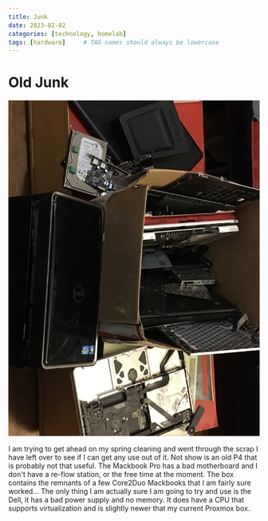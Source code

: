 ```yaml
---
title: Junk
date: 2023-02-02 
categories: [technology, homelab]
tags: [hardware]     # TAG names should always be lowercase
---
```

# Old Junk

![computer-parts](/assets/img/junk.JPG)

I am trying to get ahead on my spring cleaning and went through the scrap I have left over to see if I can get any use out of it. Not show is an old P4 that is probably not that useful. The Mackbook Pro has a bad motherboard and I don't have a re-flow station, or the free time at the moment. The box contains the remnants of a few Core2Duo Mackbooks that I am fairly sure worked... The only thing I am actually sure I am going to try and use is the Dell, it has a bad power supply and no memory. It does have a CPU that supports virtualization and is slightly newer that my current Proxmox box.
